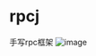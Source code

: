 # rpcj
手写rpc框架
![image](https://user-images.githubusercontent.com/61582057/155348734-1534b28a-a5f6-4016-a5b7-437481c35696.png)
